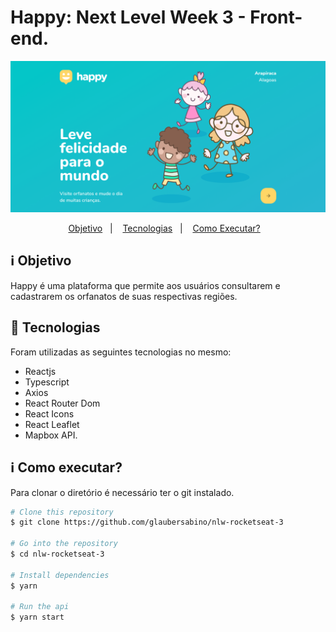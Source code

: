 # Happy: Next Level Week 3 - Front-end.

![Screenshot](public/screenshot.png)

<p align="center">
  <a href="#rocket-objective">Objetivo</a>&nbsp;&nbsp;&nbsp;|&nbsp;&nbsp;&nbsp;
  <a href="#rocket-technologies">Tecnologias</a>&nbsp;&nbsp;&nbsp;|&nbsp;&nbsp;&nbsp;
  <a href="#information_source-how-to-use">Como Executar?</a>&nbsp;&nbsp;&nbsp;
</p>

## :information_source: Objetivo

Happy é uma plataforma que permite aos usuários consultarem e cadastrarem os orfanatos de suas respectivas regiões.

## :rocket: Tecnologias

Foram utilizadas as seguintes tecnologias no mesmo:

- Reactjs
- Typescript
- Axios
- React Router Dom
- React Icons
- React Leaflet
- Mapbox API.

## :information_source: Como executar?

Para clonar o diretório é necessário ter o git instalado.

```bash
# Clone this repository
$ git clone https://github.com/glaubersabino/nlw-rocketseat-3

# Go into the repository
$ cd nlw-rocketseat-3

# Install dependencies
$ yarn

# Run the api
$ yarn start
```